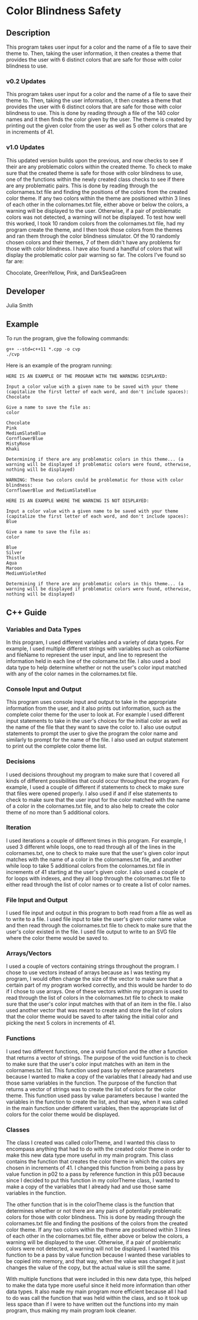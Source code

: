 # Color Blindness Safety

## Description

This program takes user input for a color and the name of a file to save their theme to. Then, taking the user information, it then creates a theme that provides the user with 6 distinct colors that are safe for those with color blindness to use.

### v0.2 Updates

This program takes user input for a color and the name of a file to save their theme to. Then, taking the user information, it then creates a theme that provides the user with 6 distinct colors that are safe for those with color blindness to use. This is done by reading through a file of the 140 color names and it then finds the color given by the user. The theme is created by printing out the given color from the user as well as 5 other colors that are in increments of 41.
 

### v1.0 Updates

This updated version builds upon the previous, and now checks to see if their are any problematic colors within the created theme. To check to make sure that the created theme is safe for those with color blindness to use, one of the functions within the newly created class checks to see if there are any problematic pairs. This is done by reading through the colornames.txt file and finding the positions of the colors from the created color theme. If any two colors within the theme are positioned within 3 lines of each other in the colornames.txt file, either above or below the colors, a warning will be displayed to the user. Otherwise, if a pair of problematic colors was not detected, a warning will not be displayed. To test how well this worked, I took 10 random colors from the colornames.txt file, had my program create the theme, and I then took those colors from the themes and ran them through the color blindness simulator. Of the 10 randomly chosen colors and their themes, 7 of them didn't have any problems for those with color blindness. I have also found a handful of colors that will display the problematic color pair warning so far. The colors I've found so far are:

Chocolate,
GreenYellow,
Pink,
 and DarkSeaGreen


## Developer

Julia Smith

## Example

To run the program, give the following commands:

```
g++ --std=c++11 *.cpp -o cvp
./cvp
```

Here is an example of the program running:

```
HERE IS AN EXAMPLE OF THE PROGRAM WITH THE WARNING DISPLAYED:

Input a color value with a given name to be saved with your theme (capitalize the first letter of each word, and don't include spaces): 
Chocolate

Give a name to save the file as: 
color

Chocolate
Pink
MediumSlateBlue
CornflowerBlue
MistyRose
Khaki

Determining if there are any problematic colors in this theme... (a warning will be displayed if problematic colors were found, otherwise, nothing will be displayed)

WARNING: These two colors could be problematic for those with color blindness: 
CornflowerBlue and MediumSlateBlue

HERE IS AN EXAMPLE WHERE THE WARNING IS NOT DISPLAYED:

Input a color value with a given name to be saved with your theme (capitalize the first letter of each word, and don't include spaces): 
Blue

Give a name to save the file as: 
color

Blue
Silver
Thistle
Aqua
Maroon
MediumVioletRed

Determining if there are any problematic colors in this theme... (a warning will be displayed if problematic colors were found, otherwise, nothing will be displayed)
```

## C++ Guide

### Variables and Data Types

In this program, I used different variables and a variety of data types. For example, I used multiple different strings with variables such as colorName and fileName to represent the user input, and line to represent the information held in each line of the colorname.txt file. I also used a bool data type to help determine whether or not the user's color input matched with any of the color names in the colornames.txt file. 

### Console Input and Output

This program uses console input and output to take in the appropriate information from the user, and it also prints out information, such as the complete color theme for the user to look at. For example I used different input statements to take in the user's choices for the initial color as well as the name of the file that they want to save the color to. I also use output statements to prompt the user to give the program the color name and similarly to prompt for the name of the file. I also used an output statement to print out the complete color theme list.

### Decisions

I used decisions throughout my program to make sure that I covered all kinds of different possibilities that could occur throughout the program. For example, I used a couple of different if statements to check to make sure that files were opened properly. I also used if and if else statements to check to make sure that the user input for the color matched with the name of a color in the colornames.txt file, and to also help to create the color theme of no more than 5 additional colors. 

### Iteration

I used iterations a couple of different times in this program. For example, I used 3 different while loops, one to read through all of the lines in the colornames.txt, one to check to make sure that the user's given color input matches with the name of a color in the colornames.txt file, and another while loop to take 5 additional colors from the colornames.txt file in increments of 41 starting at the user's given color. I also used a couple of for loops with indexes, and they all loop through the colornames.txt file to either read through the list of color names or to create a list of color names.

### File Input and Output

I used file input and output in this program to both read from a file as well as to write to a file. I used file input to take the user's given color name value and then read through the colornames.txt file to check to make sure that the user's color existed in the file. I used file output to write to an SVG file where the color theme would be saved to.

### Arrays/Vectors

I used a couple of vectors containing strings throughout the program. I chose to use vectors instead of arrays because as I was testing my program, I would often change the size of the vector to make sure that a certain part of my program worked correctly, and this would be harder to do if I chose to use arrays. One of these vectors within my program is used to read through the list of colors in the colornames.txt file to check to make sure that the user's color input matches with that of an item in the file. I also used another vector that was meant to create and store the list of colors that the color theme would be saved to after taking the initial color and picking the next 5 colors in increments of 41.

### Functions

I used two different functions, one a void function and the other a function that returns a vector of strings. The purpose of the void function is to check to make sure that the user's color input matches with an item in the colornames.txt list. This function used pass by reference parameters because I wanted to make a copy of the variables that I already had and use those same variables in the function. The purpose of the function that returns a vector of strings was to create the list of colors for the color theme. This function used pass by value parameters because I wanted the variables in the function to create the list, and that way, when it was called in the main function under different variables, then the appropriate list of colors for the color theme would be displayed.

### Classes

The class I created was called colorTheme, and I wanted this class to encompass anything that had to do with the created color theme in order to make this new data type more useful in my main program. This class contains the function that creates the color theme in which the colors are chosen in increments of 41. I changed this function from being a pass by value function in p02 to a pass by reference function in this p03 because since I decided to put this function in my colorTheme class, I wanted to make a copy of the variables that I already had and use those same variables in the function. 

The other function that is in the colorTheme class is the function that determines whether or not there are any pairs of potentially problematic colors for those with color blindness. This is done by reading through the colornames.txt file and finding the positions of the colors from the created color theme. If any two colors within the theme are positioned within 3 lines of each other in the colornames.txt file, either above or below the colors, a warning will be displayed to the user. Otherwise, if a pair of problematic colors were not detected, a warning will not be displayed. I wanted this function to be a pass by value function because I wanted these variables to be copied into memory, and that way, when the value was changed it just changes the value of the copy, but the actual value is still the same. 

With multiple functions that were included in this new data type, this helped to make the data type more useful since it held more information than other data types. It also made my main program more efficient because all I had to do was call the function that was held within the class, and so it took up less space than if I were to have written out the functions into my main program, thus making my main program look cleaner.
